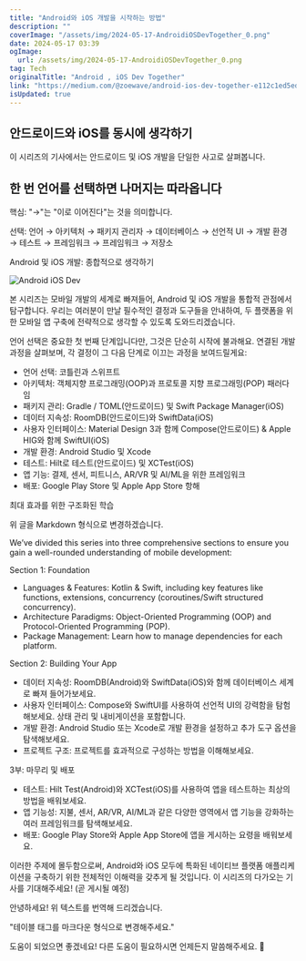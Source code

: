 ```yaml
---
title: "Android와 iOS 개발을 시작하는 방법"
description: ""
coverImage: "/assets/img/2024-05-17-AndroidiOSDevTogether_0.png"
date: 2024-05-17 03:39
ogImage:
  url: /assets/img/2024-05-17-AndroidiOSDevTogether_0.png
tag: Tech
originalTitle: "Android , iOS Dev Together"
link: "https://medium.com/@zoewave/android-ios-dev-together-e112c1ed5ed7"
isUpdated: true
---
```


## 안드로이드와 iOS를 동시에 생각하기

이 시리즈의 기사에서는 안드로이드 및 iOS 개발을 단일한 사고로 살펴봅니다.

## 한 번 언어를 선택하면 나머지는 따라옵니다

핵심: "→"는 "이로 이어진다"는 것을 의미합니다.

<!-- seedividend - 사각형 -->

<ins class="adsbygoogle"
     style="display:block"
     data-ad-client="ca-pub-4877378276818686"
     data-ad-slot="1898504329"
     data-ad-format="auto"
     data-full-width-responsive="true"></ins>

<script>
     (adsbygoogle = window.adsbygoogle || []).push({});
</script>

선택: 언어 → 아키텍처 → 패키지 관리자 → 데이터베이스 → 선언적 UI → 개발 환경 → 테스트 → 프레임워크 → 프레임워크 → 저장소

Android 및 iOS 개발: 종합적으로 생각하기

![Android iOS Dev](/assets/img/2024-05-17-AndroidiOSDevTogether_0.png)

본 시리즈는 모바일 개발의 세계로 빠져들어, Android 및 iOS 개발을 통합적 관점에서 탐구합니다. 우리는 여러분이 만날 필수적인 결정과 도구들을 안내하여, 두 플랫폼을 위한 모바일 앱 구축에 전략적으로 생각할 수 있도록 도와드리겠습니다.

<!-- seedividend - 사각형 -->

<ins class="adsbygoogle"
     style="display:block"
     data-ad-client="ca-pub-4877378276818686"
     data-ad-slot="1898504329"
     data-ad-format="auto"
     data-full-width-responsive="true"></ins>

<script>
     (adsbygoogle = window.adsbygoogle || []).push({});
</script>

언어 선택은 중요한 첫 번째 단계입니다만, 그것은 단순히 시작에 불과해요. 연결된 개발 과정을 살펴보며, 각 결정이 그 다음 단계로 이끄는 과정을 보여드릴게요:

- 언어 선택: 코틀린과 스위프트
- 아키텍처: 객체지향 프로그래밍(OOP)과 프로토콜 지향 프로그래밍(POP) 패러다임
- 패키지 관리: Gradle / TOML(안드로이드) 및 Swift Package Manager(iOS)
- 데이터 지속성: RoomDB(안드로이드)와 SwiftData(iOS)
- 사용자 인터페이스: Material Design 3과 함께 Compose(안드로이드) & Apple HIG와 함께 SwiftUI(iOS)
- 개발 환경: Android Studio 및 Xcode
- 테스트: Hilt로 테스트(안드로이드) 및 XCTest(iOS)
- 앱 기능: 결제, 센서, 피트니스, AR/VR 및 AI/ML을 위한 프레임워크
- 배포: Google Play Store 및 Apple App Store 항해

최대 효과를 위한 구조화된 학습

<!-- seedividend - 사각형 -->

<ins class="adsbygoogle"
     style="display:block"
     data-ad-client="ca-pub-4877378276818686"
     data-ad-slot="1898504329"
     data-ad-format="auto"
     data-full-width-responsive="true"></ins>

<script>
     (adsbygoogle = window.adsbygoogle || []).push({});
</script>

위 글을 Markdown 형식으로 변경하겠습니다.

We’ve divided this series into three comprehensive sections to ensure you gain a well-rounded understanding of mobile development:

Section 1: Foundation

- Languages & Features: Kotlin & Swift, including key features like functions, extensions, concurrency (coroutines/Swift structured concurrency).
- Architecture Paradigms: Object-Oriented Programming (OOP) and Protocol-Oriented Programming (POP).
- Package Management: Learn how to manage dependencies for each platform.

Section 2: Building Your App

<!-- seedividend - 사각형 -->

<ins class="adsbygoogle"
     style="display:block"
     data-ad-client="ca-pub-4877378276818686"
     data-ad-slot="1898504329"
     data-ad-format="auto"
     data-full-width-responsive="true"></ins>

<script>
     (adsbygoogle = window.adsbygoogle || []).push({});
</script>

- 데이터 지속성: RoomDB(Android)와 SwiftData(iOS)와 함께 데이터베이스 세계로 빠져 들어가보세요.
- 사용자 인터페이스: Compose와 SwiftUI를 사용하여 선언적 UI의 강력함을 탐험해보세요. 상태 관리 및 내비게이션을 포함합니다.
- 개발 환경: Android Studio 또는 Xcode로 개발 환경을 설정하고 추가 도구 옵션을 탐색해보세요.
- 프로젝트 구조: 프로젝트를 효과적으로 구성하는 방법을 이해해보세요.

3부: 마무리 및 배포

- 테스트: Hilt Test(Android)와 XCTest(iOS)를 사용하여 앱을 테스트하는 최상의 방법을 배워보세요.
- 앱 기능성: 지불, 센서, AR/VR, AI/ML과 같은 다양한 영역에서 앱 기능을 강화하는 여러 프레임워크를 탐색해보세요.
- 배포: Google Play Store와 Apple App Store에 앱을 게시하는 요령을 배워보세요.

이러한 주제에 몰두함으로써, Android와 iOS 모두에 특화된 네이티브 플랫폼 애플리케이션을 구축하기 위한 전체적인 이해력을 갖추게 될 것입니다. 이 시리즈의 다가오는 기사를 기대해주세요! (곧 게시될 예정)

<!-- seedividend - 사각형 -->

<ins class="adsbygoogle"
     style="display:block"
     data-ad-client="ca-pub-4877378276818686"
     data-ad-slot="1898504329"
     data-ad-format="auto"
     data-full-width-responsive="true"></ins>

<script>
     (adsbygoogle = window.adsbygoogle || []).push({});
</script>

안녕하세요! 위 텍스트를 번역해 드리겠습니다.

"테이블 태그를 마크다운 형식으로 변경해주세요."

도움이 되었으면 좋겠네요! 다른 도움이 필요하시면 언제든지 말씀해주세요. 🌟
